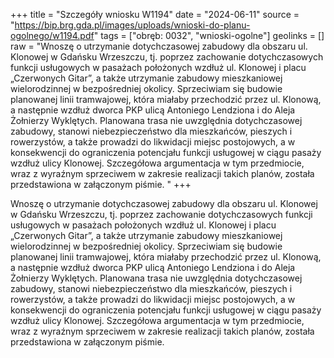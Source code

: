 +++
title = "Szczegóły wniosku W1194"
date = "2024-06-11"
source = "https://bip.brg.gda.pl/images/uploads/wnioski-do-planu-ogolnego/w1194.pdf"
tags = ["obręb: 0032", "wnioski-ogolne"]
geolinks = []
raw = "Wnoszę o utrzymanie dotychczasowej zabudowy dla obszaru ul. Klonowej w Gdańsku Wrzeszczu, tj. poprzez zachowanie dotychczasowych funkcji usługowych w pasażach położonych wzdłuż ul. Klonowej i placu „Czerwonych Gitar”, a także utrzymanie zabudowy mieszkaniowej wielorodzinnej w bezpośredniej okolicy.  Sprzeciwiam się budowie planowanej linii tramwajowej, która miałaby przechodzić  przez ul. Klonową, a następnie wzdłuż dworca PKP ulicą Antoniego Lendziona i do Aleja Żołnierzy Wyklętych. Planowana trasa nie uwzględnia dotychczasowej zabudowy, stanowi niebezpieczeństwo dla mieszkańców, pieszych i rowerzystów, a także prowadzi do likwidacji miejsc postojowych, a w konsekwencji do ograniczenia potencjału funkcji usługowej w ciągu pasaży wzdłuż ulicy Klonowej. Szczegółowa argumentacja w tym przedmiocie, wraz z wyraźnym sprzeciwem w zakresie realizacji takich planów, została przedstawiona w załączonym piśmie. "
+++

Wnoszę o utrzymanie dotychczasowej zabudowy dla obszaru ul. Klonowej w
Gdańsku Wrzeszczu, tj. poprzez zachowanie dotychczasowych funkcji usługowych w
pasażach położonych wzdłuż ul. Klonowej i placu „Czerwonych Gitar”, a także
utrzymanie zabudowy mieszkaniowej wielorodzinnej w bezpośredniej okolicy. 
Sprzeciwiam się budowie planowanej linii tramwajowej, która miałaby przechodzić 
przez ul. Klonową, a następnie wzdłuż dworca PKP ulicą Antoniego Lendziona i do
Aleja Żołnierzy Wyklętych. Planowana trasa nie uwzględnia dotychczasowej zabudowy,
stanowi niebezpieczeństwo dla mieszkańców, pieszych i rowerzystów, a także
prowadzi do likwidacji miejsc postojowych, a w konsekwencji do ograniczenia
potencjału funkcji usługowej w ciągu pasaży wzdłuż ulicy Klonowej. Szczegółowa
argumentacja w tym przedmiocie, wraz z wyraźnym sprzeciwem w zakresie realizacji
takich planów, została przedstawiona w załączonym piśmie.



